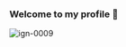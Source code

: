 ### Welcome to my profile 👋

<!--
**jameskychoi/jameskychoi** is a ✨ _special_ ✨ repository because its `README.md` (this file) appears on your GitHub profile.

Here are some ideas to get you started:

- 🔭 I’m currently working on ...
- 🌱 I’m currently learning ...
- 👯 I’m looking to collaborate on ...
- 🤔 I’m looking for help with ...
- 💬 Ask me about ...
- 📫 How to reach me: ...
- 😄 Pronouns: ...
- ⚡ Fun fact: ...


-->
![ign-0009](https://user-images.githubusercontent.com/62376291/178085575-9d94816b-7d78-4fae-9efd-ce0c55681eeb.png)

<!--START_SECTION:waka-->
<!--END_SECTION:waka-->

